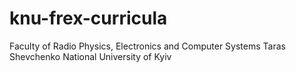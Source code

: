# knu-frex-curricula
Faculty of Radio Physics, Electronics and Computer Systems Taras Shevchenko National University of Kyiv
